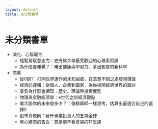 ```yaml
---
layout: default
title: 未分類書單
---
```


# 未分類書單

* 演化、心智韌性
  * 輕鬆駕馭意志力：史丹佛大學最受歡迎的心理素質課
  * 為什麼要睡覺？：睡出健康與學習力、夢出創意的新科學
* 商業
  * 從0到1：打開世界運作的未知祕密，在意想不到之處發現價值
  * 經濟的邏輯：從個人、企業到國家，為你揭開經濟世界的面紗
  * 景氣為什麼會循環：歷史、理論與投資實務
  * 物理與金融經濟學：e世代之新經濟觀點
  * 看大圖你的未來值多少？：像精算師一樣思考，估算出最適合自己的選擇!)  
  * 股市真規則：晉升專業投資人的五項金律
  * 黑心建商的告白：買屋前不看會哭的17堂課